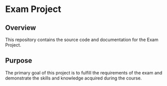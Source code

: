 # Exam Project

## Overview

This repository contains the source code and documentation for the Exam Project.

## Purpose

The primary goal of this project is to fulfill the requirements of the exam and demonstrate the skills and knowledge acquired during the course.

